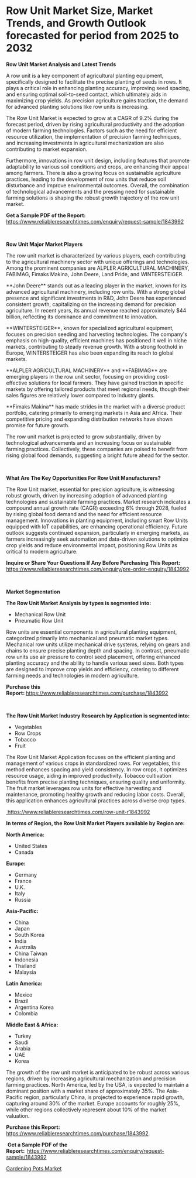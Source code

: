 <p><h1>Row Unit Market Size, Market Trends, and Growth Outlook forecasted for period from 2025 to 2032</h1></p><p><strong>Row Unit Market Analysis and Latest Trends</strong></p>
<p><p>A row unit is a key component of agricultural planting equipment, specifically designed to facilitate the precise planting of seeds in rows. It plays a critical role in enhancing planting accuracy, improving seed spacing, and ensuring optimal soil-to-seed contact, which ultimately aids in maximizing crop yields. As precision agriculture gains traction, the demand for advanced planting solutions like row units is increasing.</p><p>The Row Unit Market is expected to grow at a CAGR of 9.2% during the forecast period, driven by rising agricultural productivity and the adoption of modern farming technologies. Factors such as the need for efficient resource utilization, the implementation of precision farming techniques, and increasing investments in agricultural mechanization are also contributing to market expansion. </p><p>Furthermore, innovations in row unit design, including features that promote adaptability to various soil conditions and crops, are enhancing their appeal among farmers. There is also a growing focus on sustainable agriculture practices, leading to the development of row units that reduce soil disturbance and improve environmental outcomes. Overall, the combination of technological advancements and the pressing need for sustainable farming solutions is shaping the robust growth trajectory of the row unit market.</p></p>
<p><strong>Get a Sample PDF of the Report:&nbsp;</strong> <a href="https://www.reliableresearchtimes.com/enquiry/request-sample/1843992?utm_campaign=3311&utm_medium=2&utm_source=Github&utm_content=ia&utm_term=30032025&utm_id=row-unit">https://www.reliableresearchtimes.com/enquiry/request-sample/1843992</a></p>
<p>&nbsp;</p>
<p><strong>Row Unit Major Market Players</strong></p>
<p><p>The row unit market is characterized by various players, each contributing to the agricultural machinery sector with unique offerings and technologies. Among the prominent companies are ALPLER AGRICULTURAL MACHINERY, FABIMAG, Fimaks Makina, John Deere, Land Pride, and WINTERSTEIGER.</p><p>**John Deere** stands out as a leading player in the market, known for its advanced agricultural machinery, including row units. With a strong global presence and significant investments in R&D, John Deere has experienced consistent growth, capitalizing on the increasing demand for precision agriculture. In recent years, its annual revenue reached approximately $44 billion, reflecting its dominance and commitment to innovation.</p><p>**WINTERSTEIGER**, known for specialized agricultural equipment, focuses on precision seeding and harvesting technologies. The company's emphasis on high-quality, efficient machines has positioned it well in niche markets, contributing to steady revenue growth. With a strong foothold in Europe, WINTERSTEIGER has also been expanding its reach to global markets.</p><p>**ALPLER AGRICULTURAL MACHINERY** and **FABIMAG** are emerging players in the row unit sector, focusing on providing cost-effective solutions for local farmers. They have gained traction in specific markets by offering tailored products that meet regional needs, though their sales figures are relatively lower compared to industry giants.</p><p>**Fimaks Makina** has made strides in the market with a diverse product portfolio, catering primarily to emerging markets in Asia and Africa. Their competitive pricing and expanding distribution networks have shown promise for future growth.</p><p>The row unit market is projected to grow substantially, driven by technological advancements and an increasing focus on sustainable farming practices. Collectively, these companies are poised to benefit from rising global food demands, suggesting a bright future ahead for the sector.</p></p>
<p>&nbsp;</p>
<p><strong>What Are The Key Opportunities For Row Unit Manufacturers?</strong></p>
<p><p>The Row Unit market, essential for precision agriculture, is witnessing robust growth, driven by increasing adoption of advanced planting technologies and sustainable farming practices. Market research indicates a compound annual growth rate (CAGR) exceeding 6% through 2028, fueled by rising global food demand and the need for efficient resource management. Innovations in planting equipment, including smart Row Units equipped with IoT capabilities, are enhancing operational efficiency. Future outlook suggests continued expansion, particularly in emerging markets, as farmers increasingly seek automation and data-driven solutions to optimize crop yields and reduce environmental impact, positioning Row Units as critical to modern agriculture.</p></p>
<p><strong>Inquire or Share Your Questions If Any Before Purchasing This Report:</strong> <a href="https://www.reliableresearchtimes.com/enquiry/pre-order-enquiry/1843992?utm_campaign=3311&utm_medium=2&utm_source=Github&utm_content=ia&utm_term=30032025&utm_id=row-unit">https://www.reliableresearchtimes.com/enquiry/pre-order-enquiry/1843992</a></p>
<p>&nbsp;</p>
<p><strong>Market Segmentation</strong></p>
<p><strong>The Row Unit Market Analysis by types is segmented into:</strong></p>
<p><ul><li>Mechanical Row Unit</li><li>Pneumatic Row Unit</li></ul></p>
<p><p>Row units are essential components in agricultural planting equipment, categorized primarily into mechanical and pneumatic market types. Mechanical row units utilize mechanical drive systems, relying on gears and chains to ensure precise planting depth and spacing. In contrast, pneumatic row units use air pressure to control seed placement, offering enhanced planting accuracy and the ability to handle various seed sizes. Both types are designed to improve crop yields and efficiency, catering to different farming needs and technologies in modern agriculture.</p></p>
<p><strong>Purchase this Report:&nbsp;</strong><a href="https://www.reliableresearchtimes.com/purchase/1843992?utm_campaign=3311&utm_medium=2&utm_source=Github&utm_content=ia&utm_term=30032025&utm_id=row-unit">https://www.reliableresearchtimes.com/purchase/1843992</a></p>
<p>&nbsp;</p>
<p><strong>The Row Unit Market Industry Research by Application is segmented into:</strong></p>
<p><ul><li>Vegetables</li><li>Row Crops</li><li>Tobacco</li><li>Fruit</li></ul></p>
<p><p>The Row Unit Market Application focuses on the efficient planting and management of various crops in standardized rows. For vegetables, this method enhances spacing and yield consistency. In row crops, it optimizes resource usage, aiding in improved productivity. Tobacco cultivation benefits from precise planting techniques, ensuring quality and uniformity. The fruit market leverages row units for effective harvesting and maintenance, promoting healthy growth and reducing labor costs. Overall, this application enhances agricultural practices across diverse crop types.</p></p>
<p><a href="https://www.reliableresearchtimes.com/row-unit-r1843992?utm_campaign=3311&utm_medium=2&utm_source=Github&utm_content=ia&utm_term=30032025&utm_id=row-unit">&nbsp;https://www.reliableresearchtimes.com/row-unit-r1843992</a></p>
<p><strong>In terms of Region, the Row Unit Market Players available by Region are:</strong></p>
<p>
    <p> <strong> North America: </strong>
        <ul>
            <li>United States</li>
            <li>Canada</li>
        </ul>
        </p> 
    <p> <strong> Europe: </strong>
        <ul>
            <li>Germany</li>
            <li>France</li>
            <li>U.K.</li>
            <li>Italy</li>
            <li>Russia</li>
        </ul>
        </p> 
    <p> <strong> Asia-Pacific: </strong>
        <ul>
            <li>China</li>
            <li>Japan</li>
            <li>South Korea</li>
            <li>India</li>
            <li>Australia</li>
            <li>China Taiwan</li>
            <li>Indonesia</li>
            <li>Thailand</li>
            <li>Malaysia</li>
        </ul>
        </p> 
    <p> <strong> Latin America: </strong>
        <ul>
            <li>Mexico</li>
            <li>Brazil</li>
            <li>Argentina Korea</li>
            <li>Colombia</li>
        </ul>
        </p> 
    <p> <strong> Middle East & Africa: </strong>
        <ul>
            <li>Turkey</li>
            <li>Saudi</li>
            <li>Arabia</li>
            <li>UAE</li>
            <li>Korea</li>
        </ul>
    </p>
    </p>
<p><p>The growth of the row unit market is anticipated to be robust across various regions, driven by increasing agricultural mechanization and precision farming practices. North America, led by the USA, is expected to maintain a dominant position with a market share of approximately 35%. The Asia-Pacific region, particularly China, is projected to experience rapid growth, capturing around 30% of the market. Europe accounts for roughly 25%, while other regions collectively represent about 10% of the market valuation.</p></p>
<p><strong>Purchase this Report: </strong><a href="https://www.reliableresearchtimes.com/purchase/1843992?utm_campaign=3311&utm_medium=2&utm_source=Github&utm_content=ia&utm_term=30032025&utm_id=row-unit">https://www.reliableresearchtimes.com/purchase/1843992</a></p>
<p>&nbsp;<strong>Get a Sample PDF of the Report:&nbsp;&nbsp;</strong><a href="https://www.reliableresearchtimes.com/enquiry/request-sample/1843992?utm_campaign=3311&utm_medium=2&utm_source=Github&utm_content=ia&utm_term=30032025&utm_id=row-unit">https://www.reliableresearchtimes.com/enquiry/request-sample/1843992</a></p>
<p><strong></strong></p>
<p><p><a href="https://github.com/kmettjanksj7/Market-Research-Report-List-1/blob/main/gardening-pots-market.md?utm_campaign=3311&utm_medium=2&utm_source=Github&utm_content=ia&utm_term=30032025&utm_id=row-unit">Gardening Pots Market</a></p></p>